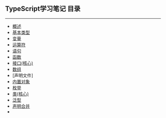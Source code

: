 ## TypeScript学习笔记  目录
---

+ [概述](./conception.md)
+ [基本类型](./no1.md)
+ [变量](./no2.md)
+ [运算符](./no3.md)
+ [语句](./no4.md)
+ [函数](./no5.md)
+ [接口(核心)](no6.md)
+ [数组](./no7.md)
+ [声明文件]
+ [内置对象](./no9.md)
+ [枚举](./no10.md)
+ [类(核心)](./no11.md)
+ [泛型](./no12.md)
+ [声明合并](./no13.md)
+ 

